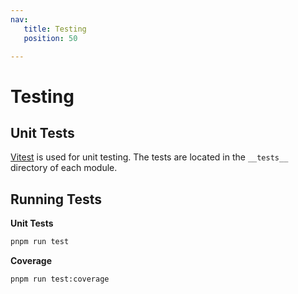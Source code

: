 ```yaml
---
nav:
   title: Testing
   position: 50

---
```


# Testing

## Unit Tests

[Vitest](https://vitest.dev/) is used for unit testing. The tests are located in the `__tests__` directory of each module.

## Running Tests

**Unit Tests**

```bash
pnpm run test
```

**Coverage**

  ```bash
  pnpm run test:coverage
  ```